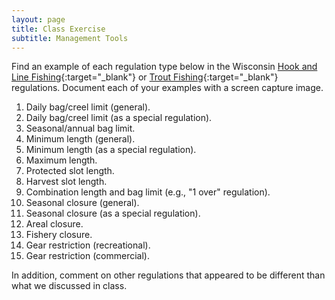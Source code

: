 ```yaml
---
layout: page
title: Class Exercise
subtitle: Management Tools
---
```


Find an example of each regulation type below in the Wisconsin [Hook and Line Fishing](http://dnr.wi.gov/topic/fishing/regulations/hookline.html){:target="_blank"} or [Trout Fishing](https://dnr.wisconsin.gov/topic/Fishing/regulations/troutregs.html){:target="_blank"} regulations. Document each of your examples with a screen capture image.

1. Daily bag/creel limit (general).
1. Daily bag/creel limit (as a special regulation).
1. Seasonal/annual bag limit.
1. Minimum length (general).
1. Minimum length (as a special regulation).
1. Maximum length.
1. Protected slot length.
1. Harvest slot length.
1. Combination length and bag limit (e.g., "1 over" regulation).
1. Seasonal closure (general).
1. Seasonal closure (as a special regulation).
1. Areal closure.
1. Fishery closure.
1. Gear restriction (recreational).
1. Gear restriction (commercial).

In addition, comment on other regulations that appeared to be different than what we discussed in class.
